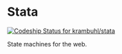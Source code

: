 Stata
=== 

[![Codeship Status for krambuhl/stata](https://codeship.com/projects/dc25a9c0-5b3b-0132-8a9c-727edfa43f5b/status)](https://codeship.com/projects/50480)

State machines for the web.